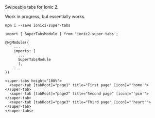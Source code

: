 Swipeable tabs for Ionic 2.

Work in progress, but essentially works.

```
npm i --save ionic2-super-tabs
```

```
import { SuperTabsModule } from 'ionic2-super-tabs';

@NgModule({
    ...
    imports: [
      ...
      SuperTabsModule
      ],
    ...
})
```

```
<super-tabs height="100%">
  <super-tab [tabRoot]="page1" title="First page" [icon]="'home'"></super-tab>
  <super-tab [tabRoot]="page2" title="Second page" [icon]="'pin'"></super-tab>
  <super-tab [tabRoot]="page3" title="Third page" [icon]="'heart'"></super-tab>
</super-tabs>
```